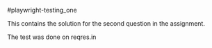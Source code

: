 #playwright-testing_one

This contains the solution for the second question in the assignment.

The test was done on reqres.in
